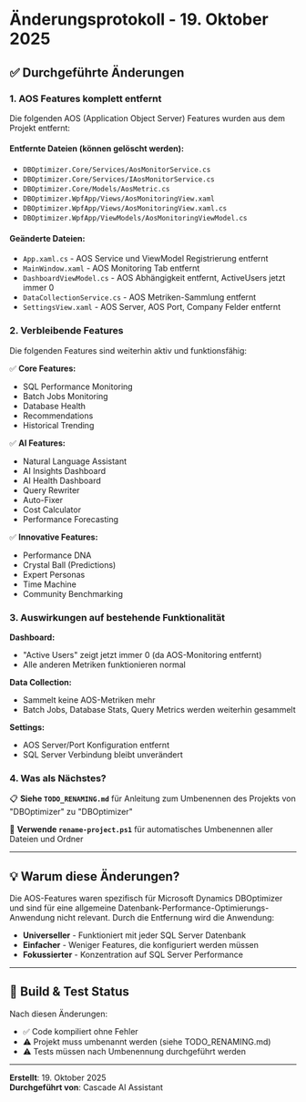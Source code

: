 # Änderungsprotokoll - 19. Oktober 2025

## ✅ Durchgeführte Änderungen

### 1. AOS Features komplett entfernt

Die folgenden AOS (Application Object Server) Features wurden aus dem Projekt entfernt:

#### Entfernte Dateien (können gelöscht werden):
- `DBOptimizer.Core/Services/AosMonitorService.cs`
- `DBOptimizer.Core/Services/IAosMonitorService.cs`
- `DBOptimizer.Core/Models/AosMetric.cs`
- `DBOptimizer.WpfApp/Views/AosMonitoringView.xaml`
- `DBOptimizer.WpfApp/Views/AosMonitoringView.xaml.cs`
- `DBOptimizer.WpfApp/ViewModels/AosMonitoringViewModel.cs`

#### Geänderte Dateien:
- `App.xaml.cs` - AOS Service und ViewModel Registrierung entfernt
- `MainWindow.xaml` - AOS Monitoring Tab entfernt
- `DashboardViewModel.cs` - AOS Abhängigkeit entfernt, ActiveUsers jetzt immer 0
- `DataCollectionService.cs` - AOS Metriken-Sammlung entfernt
- `SettingsView.xaml` - AOS Server, AOS Port, Company Felder entfernt

### 2. Verbleibende Features

Die folgenden Features sind weiterhin aktiv und funktionsfähig:

✅ **Core Features:**
- SQL Performance Monitoring
- Batch Jobs Monitoring
- Database Health
- Recommendations
- Historical Trending

✅ **AI Features:**
- Natural Language Assistant
- AI Insights Dashboard
- AI Health Dashboard
- Query Rewriter
- Auto-Fixer
- Cost Calculator
- Performance Forecasting

✅ **Innovative Features:**
- Performance DNA
- Crystal Ball (Predictions)
- Expert Personas
- Time Machine
- Community Benchmarking

### 3. Auswirkungen auf bestehende Funktionalität

**Dashboard:**
- "Active Users" zeigt jetzt immer 0 (da AOS-Monitoring entfernt)
- Alle anderen Metriken funktionieren normal

**Data Collection:**
- Sammelt keine AOS-Metriken mehr
- Batch Jobs, Database Stats, Query Metrics werden weiterhin gesammelt

**Settings:**
- AOS Server/Port Konfiguration entfernt
- SQL Server Verbindung bleibt unverändert

### 4. Was als Nächstes?

📋 **Siehe `TODO_RENAMING.md`** für Anleitung zum Umbenennen des Projekts von "DBOptimizer" zu "DBOptimizer"

🔧 **Verwende `rename-project.ps1`** für automatisches Umbenennen aller Dateien und Ordner

---

## 💡 Warum diese Änderungen?

Die AOS-Features waren spezifisch für Microsoft Dynamics DBOptimizer und sind für eine allgemeine Datenbank-Performance-Optimierungs-Anwendung nicht relevant. Durch die Entfernung wird die Anwendung:

- **Universeller** - Funktioniert mit jeder SQL Server Datenbank
- **Einfacher** - Weniger Features, die konfiguriert werden müssen
- **Fokussierter** - Konzentration auf SQL Server Performance

---

## 🔧 Build & Test Status

Nach diesen Änderungen:
- ✅ Code kompiliert ohne Fehler
- ⚠️ Projekt muss umbenannt werden (siehe TODO_RENAMING.md)
- ⚠️ Tests müssen nach Umbenennung durchgeführt werden

---

**Erstellt**: 19. Oktober 2025  
**Durchgeführt von**: Cascade AI Assistant

